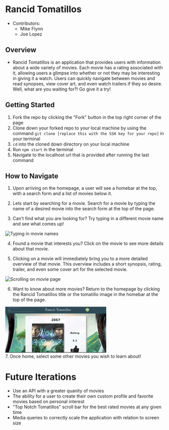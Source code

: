 # Rancid Tomatillos

- Contributors: 
  - Mike Flynn
  - Joe Lopez

## Overview

- Rancid Tomatillos is an application that provides users with information about a wide variety of movies.  Each movie has a rating associated with it, allowing users a glimpse into whether or not they may be interesting in giving it a watch.  Users can quickly navigate between movies and read synopses, view cover art, and even watch trailers if they so desire.  Well, what are you waiting for?! Go give it a try!

## Getting Started 

1. Fork the repo by clicking the "Fork" button in the top right corner of the page
2. Clone down your forked repo to your local machine by using the command `git clone [replace this with the SSH key for your repo]` in your terminal
3. `cd` into the cloned down directory on your local machine 
4. Run `npm start` in the terminal 
5. Navigate to the localhost url that is provided after running the last command

## How to Navigate

1. Upon arriving on the homepage, a user will see a homebar at the top, with a search form and a list of movies below it.  
    
2. Lets start by searching for a movie.  Search for a movie by typing the name of a desired movie into the search form at the top of the page. 

3. Can't find what you are looking for?  Try typing in a different movie name and see what comes up!

![Typing in movie names](./src/assets/homepage-navigation.gif)<br />

4. Found a movie that interests you?  Click on the movie to see more details about that movie.   

5. Clicking on a movie will immediately bring you to a more detailed overview of that movie.  This overview includes a short synopsis, rating, trailer, and even some cover art for the selected movie.  

![Scrolling on movie page](./src/assets/movie-page-navigation.gif)<br />

6. Want to know about more movies?  Return to the homepage by clicking the Rancid Tomatillos title or the tomatillo image in the homebar at the top of the page. 

![Returning to the home page](./src/assets/return-home.gif)<br />
7. Once home, select some other movies you wish to learn about!

# Future Iterations

- Use an API with a greater quanity of movies 
- The ability for a user to create their own custom profile and favorite movies based on personal interest
- "Top Notch Tomatillos" scroll bar for the best rated movies at any given time
- Media queries to correctly scale the application with relation to screen size

